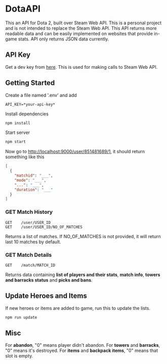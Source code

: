 # DotaAPI

This an API for Dota 2, built over Steam Web API. This is a personal project and is not intended to replace the Steam Web API. This API returns more readable data and can be easily implemented on websites that provide in-game stats. API only returns JSON data currently.

## API Key

Get a dev key from [here](http://steamcommunity.com/dev/apikey).
This is used for making calls to Steam Web API.

## Getting Started

Create a file named '.env' and add

```
API_KEY=*your-api-key*
```

Install dependencies

```sh
npm install
```

Start server

```sh
npm start
```

Now go to [http://localhost:9000/user/851481689/1](http://localhost:9000/user/851481689/1), it should return something like this

```json
[
  {
    "matchid": "___",
    "mode": "___",
    "...": "___",
    "duration": "___"
  }
]
```

### GET Match History

```
GET    /user/USER_ID
GET    /user/USER_ID/NO_OF_MATCHES
```

Returns a list of matches.
If NO_OF_MATCHES is not provided, it will return last 10 matches by default.

### GET Match Details

```
GET    /match/MATCH_ID
```

Returns data containing **list of players and their stats**, **match info**, **towers and barracks status** and **picks and bans**.

## Update Heroes and Items

If new heroes or items are added to game, run this to update the lists.

```sh
npm run update
```

## Misc

For **abandon**, "0" means player didn't abandon.
For **towers** and **barracks**, "0" means it's destroyed.
For **items** and **backpack items**, "0" means that slot is empty.